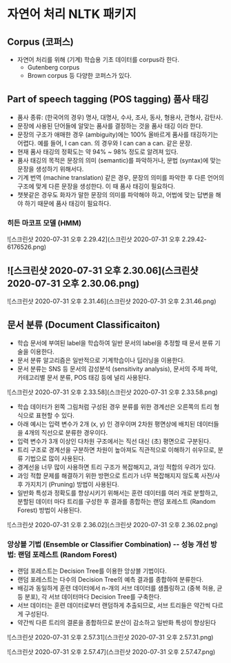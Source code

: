 # 자연어 처리 NLTK 패키지

## Corpus (코퍼스)

- 자연어 처리를 위해 (기계) 학습용 기초 데이터를 corpus라 한다.
  - Gutenberg corpus
  - Brown corpus 등 다양한 코퍼스가 있다.

## Part of speech tagging (POS tagging) 품사 태깅

- 품사 종류: (한국어의 경우) 명사, 대명사, 수사, 조사, 동사, 형용사, 관형사, 감탄사.
- 문장에 사용된 단어들에 알맞는 품사를 결정하는 것을 품사 태깅 이라 한다.
- 문장의 구조가 애매한 경우 (ambiguity)에는 100% 올바르게 품사를 태깅하기는 어렵다. 예를 들어, I can can. 의 경우와 I can can a can. 같은 문장. 
- 현재 품사 태깅의 정확도는 약 94% ~ 98% 정도로 알려져 있다. 
- 품사 태깅의 목적은 문장의 의미 (semantic)를 파악하거나, 문법 (syntax)에 맞는 문장을 생성하기 위해서다. 
- 기계 번역 (machine translation) 같은 경우, 문장의 의미를 파악한 후 다른 언어의 구조에 맞게 다른 문장을 생성한다. 이 때 품사 태깅이 필요하다. 
- 챗봇같은 경우도 화자가 말한 문장의 의미를 파악해야 하고, 어법에 맞는 답변을 해야 하기 때문에 품사 태깅이 필요하다.

### 히든 마코프 모델 (HMM)

![스크린샷 2020-07-31 오후 2.29.42](스크린샷 2020-07-31 오후 2.29.42-6176526.png)

## ![스크린샷 2020-07-31 오후 2.30.06](스크린샷 2020-07-31 오후 2.30.06.png)

![스크린샷 2020-07-31 오후 2.31.46](스크린샷 2020-07-31 오후 2.31.46.png)

## 문서 분류 (Document Classificaiton)

- 학습 문서에 부여된 label을 학습하여 일반 문서의 label을 추정할 때 문서 분류 기술을 이용한다. 
- 문서 분류 알고리즘은 일반적으로 기계학습이나 딥러닝을 이용한다. 
- 문서 분류는 SNS 등 문서의 감성분석 (sensitivity analysis), 문서의 주제 파악, 카테고리별 문서 분류, POS 태깅 등에 널리 사용된다.

![스크린샷 2020-07-31 오후 2.33.58](스크린샷 2020-07-31 오후 2.33.58.png)

- 학습 데이터가 왼쪽 그림처럼 구성된 경우 분류를 위한 경계선은 오른쪽의 트리 형식으로 표현할 수 있다. 
- 아래 예시는 입력 변수가 2개 (x, y) 인 경우이며 2차원 평면상에 배치된 데이터들을 4개의 직선으로 분류한 경우이다. 
- 입력 변수가 3개 이상인 다차원 구조에서는 직선 대신 (초) 평면으로 구분된다. 
- 트리 구조로 경계선을 구분하면 차원이 높아져도 직관적으로 이해하기 쉬우므로, 분류 기법으로 많이 사용된다. 
- 경계선을 너무 많이 사용하면 트리 구조가 복잡해지고, 과잉 적합의 우려가 있다. 
- 과잉 적합 문제를 해결하기 위한 방편으로 트리가 너무 복잡해지지 않도록 사전/사후 가지치기 (Pruning) 방법이 사용된다. 
- 일반화 특성과 정확도를 향상시키기 위해서는 훈련 데이터를 여러 개로 분할하고, 분할된 데이터 마다 트리를 구성한 후 결과를 종합하는 랜덤 포레스트 (Random Forest) 방법이 사용된다.

![스크린샷 2020-07-31 오후 2.36.02](스크린샷 2020-07-31 오후 2.36.02.png)

### 앙상블 기법 (Ensemble or Classifier Combination) -- 성능 개선 방법: 랜덤  포레스트 (Random Forest)

- 랜덤 포레스트는 Decision Tree를 이용한 앙상블 기법이다. 
- 랜덤 포레스트는 다수의 Decision Tree의 예측 결과를 종합하여 분류한다. 
- 배깅과 동일하게 훈련 데이터에서 n-개의 서브 데이터를 샘플링하고 (중복 허용, 균등 분포), 각 서브 데이터마다 Decision Tree를 구축한다. 
- 서브 데이터는 훈련 데이터로부터 랜덤하게 추출되므로, 서브 트리들은 약간씩 다르게 구성된다. 
- 약간씩 다른 트리의 결론을 종합하므로 분산이 감소하고 일반화 특성이 향상된다



![스크린샷 2020-07-31 오후 2.57.31](스크린샷 2020-07-31 오후 2.57.31.png)

![스크린샷 2020-07-31 오후 2.57.47](스크린샷 2020-07-31 오후 2.57.47.png)

